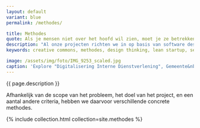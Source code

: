 ```yaml
---
layout: default
variant: blue
permalink: /methodes/

title: Methodes
quote: Als je mensen niet over het hoofd wil zien, moet je ze betrekken in alle fases van het project.
description: "Al onze projecten richten we in op basis van software design thinking methodiek. Dat wil zeggen dat we grofweg dezelfde fases doorlopen: discovery, ideation, development, implementatie, delivery. Dat doen we in human centered, en in co-creatie met de verschillende stakeholders."
keywords: creative commons, methodes, design thinking, lean startup, service design, government digital services, agile, xp

image: /assets/img/foto/IMG_9253_scaled.jpg
caption: 'Explore "Digitalisering Interne Dienstverlening", Gemeente&nbsp;Amsterdam'
---
```

{{ page.description }}

Afhankelijk van de scope van het probleem, het doel van het project, en een aantal andere criteria, hebben we daarvoor verschillende concrete methodes.

{% include collection.html collection=site.methodes %}
